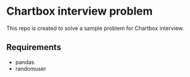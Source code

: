# Chartbox interview problem
This repo is created to solve a sample problem for Chartbox interview.

## Requirements
- pandas
- randomuser
